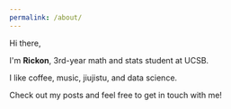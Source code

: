 ```yaml
---
permalink: /about/
---
```


Hi there,

I'm **Rickon**, 3rd-year math and stats student at UCSB.

I like coffee, music, jiujistu, and data science.

Check out my posts and feel free to get in touch with me!